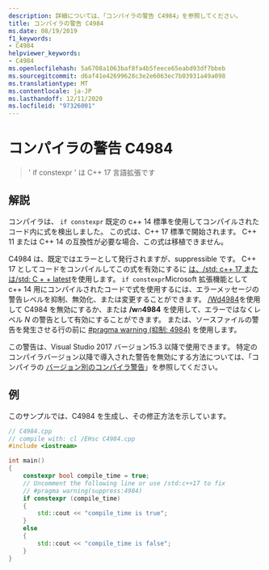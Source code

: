 ```yaml
---
description: 詳細については、「コンパイラの警告 C4984」を参照してください。
title: コンパイラの警告 C4984
ms.date: 08/19/2019
f1_keywords:
- C4984
helpviewer_keywords:
- C4984
ms.openlocfilehash: 5a6708a1063baf8fa4b5feece65eabd93df7bbeb
ms.sourcegitcommit: d6af41e42699628c3e2e6063ec7b03931a49a098
ms.translationtype: MT
ms.contentlocale: ja-JP
ms.lasthandoff: 12/11/2020
ms.locfileid: "97326001"
---
```

# <a name="compiler-warning-c4984"></a>コンパイラの警告 C4984

> ' if constexpr ' は C++ 17 言語拡張です

## <a name="remarks"></a>解説

コンパイラは、 `if constexpr` 既定の c++ 14 標準を使用してコンパイルされたコード内に式を検出しました。 この式は、C++ 17 標準で開始されます。 C++ 11 または C++ 14 の互換性が必要な場合、この式は移植できません。

C4984 は、既定ではエラーとして発行されますが、suppressible です。 C++ 17 としてコードをコンパイルしてこの式を有効にするに [は、/std: c++ 17 または/std: C + + latest](../../build/reference/std-specify-language-standard-version.md)を使用します。 `if constexpr`Microsoft 拡張機能として c++ 14 用にコンパイルされたコードで式を使用するには、エラーメッセージの警告レベルを抑制、無効化、または変更することができます。 [/Wd4984](../../build/reference/compiler-option-warning-level.md)を使用して C4984 を無効にするか、または __/w__*n*__4984__ を使用して、エラーではなくレベル *N* の警告として有効にすることができます。 または、ソースファイルの警告を発生させる行の前に [#pragma warning (抑制: 4984)](../../preprocessor/warning.md) を使用します。

この警告は、Visual Studio 2017 バージョン15.3 以降で使用できます。 特定のコンパイラバージョン以降で導入された警告を無効にする方法については、「コンパイラの [バージョン別のコンパイラ警告](compiler-warnings-by-compiler-version.md)」を参照してください。

## <a name="example"></a>例

このサンプルでは、C4984 を生成し、その修正方法を示しています。

```cpp
// C4984.cpp
// compile with: cl /EHsc C4984.cpp
#include <iostream>

int main()
{
    constexpr bool compile_time = true;
    // Uncomment the following line or use /std:c++17 to fix
    // #pragma warning(suppress:4984)
    if constexpr (compile_time)
    {
        std::cout << "compile_time is true";
    }
    else
    {
        std::cout << "compile_time is false";
    }
}
```
